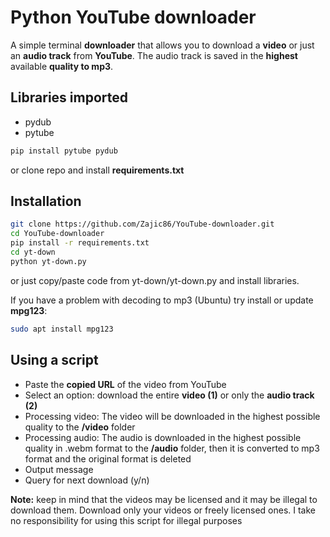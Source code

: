 # Python YouTube downloader
A simple terminal **downloader** that allows you to download a **video** or just an **audio track** from **YouTube**. The audio track is saved in the **highest** available **quality to mp3**.

## Libraries imported
- pydub
- pytube

```bash
pip install pytube pydub
```
or clone repo and install **requirements.txt**

## Installation

```bash
git clone https://github.com/Zajic86/YouTube-downloader.git
cd YouTube-downloader
pip install -r requirements.txt
cd yt-down
python yt-down.py
```
or just copy/paste code from yt-down/yt-down.py and install libraries.

If you have a problem with decoding to mp3 (Ubuntu) try install or update **mpg123**:
```bash
sudo apt install mpg123
```

## Using a script
- Paste the **copied URL** of the video from YouTube
- Select an option: download the entire **video (1)** or only the **audio track (2)**
- Processing video: The video will be downloaded in the highest possible quality to the **/video** folder
- Processing audio: The audio is downloaded in the highest possible quality in .webm format to the **/audio** folder, then it is converted to mp3 format and the original format is deleted
- Output message
- Query for next download (y/n)

**Note:** keep in mind that the videos may be licensed and it may be illegal to download them. Download only your videos or freely licensed ones. I take no responsibility for using this script for illegal purposes